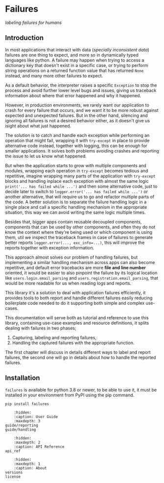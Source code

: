 # Failures
_labeling failures for humans_

## Introduction
In most applications that interact with data (_specially inconsistent data_) failures are one thing to expect,
and more so in dynamically typed languages like python.
A failure may happen when trying to access a dictionary key that doesn't exist in a specific case, 
or trying to perform string operations on a returned function value that has returned ``None`` instead,
and many more other failures to expect.

As a default behavior, the interpreter raises a specific ``Exception`` to stop the process and avoid further lower level
bugs and issues, giving us traceback information about where that error happened and why it happened.

However, in production environments, we rarely want our application to crash for every failure that occurs, 
and we want it to be more robust against expected and unexpected failures. But in the other hand, silencing 
and ignoring all failures is not a desired behavior either, as it doesn't give us isight about what just happened.

The solution is to catch and handle each exception while performing an operation that might fail,
wrapping it with ``try-except`` in place to provide alternative code instead, together with logging,
this can be enough for smaller applications. It solves both problems avoiding crashes and reporting the issue
to let us know what happened.

But when the application starts to grow with multiple components and modules, wrapping each operation in ``try-except`` 
becomes tedious and repetitive, imagine wrapping many parts of the application with ``try-except`` blocks and
handling inplace each exception with almost the same logic ``print('... has failed while ...')`` and then some
alternative code, just to decide later to switch to ``logger.error('... has failed while ...')`` or another alternative,
that will require us to go and refactor multiple parts of the code.
A better solution is to separate the failure handling logic in a single place and call a specific
handling mechanism in the appropriate situation, this way we can avoid writing the same logic multiple times.

Besides that, bigger apps contain reusable decoupled components, components that can be used by other components,
and often they do not know the context where they're being used or which component is using them,
util we inspect the traceback frames in case of failures to generate better reports ``logger.error(..., exc_info=...)``,
this will improve the reports together with exception information.

This approach almost solves our problem of handling failures, but implementing a similar handling mechanism
across apps can also become repetitive, and default error tracebacks are more **file and line number** oriented,
it would be easier to also pinpoint the failure by its logical location like ``users.login.email_parsing``
and ``users.registration.email_parsing``, that would be more readable for us when reading logs and reports.

This library it's a solution to deal with application failures efficiently, it provides tools to both report and handle
different failures easily reducing boilerplate code needed to do it supporting both simple and complex use-cases.

This documentation will serve both as tutorial and reference to use this library, containing use-case
examples and resource definitions, it splits dealing with failures in two phases; 

1. Capturing, labeling and reporting failures,
2. Handling the captured failures with the appropriate function. 

The first chapter will discuss in details different ways to label and report failures, the second one will go in details
about how to handle the reported failures.

## Installation
``failures`` is available for python 3.8 or newer, to be able to use it, 
it must be installed in your environment from PyPI using the pip command.

````shell
pip install failures
````

````{toctree}
    :hidden:
    :caption: User Guide
    :maxdepth: 3
guide/reporting
guide/handling
````
````{toctree}
    :hidden:
    :maxdepth: 2
    :caption: API Reference
api_ref
````
````{toctree}
    :hidden:
    :maxdepth: 1
    :caption: About
versions
license
````
